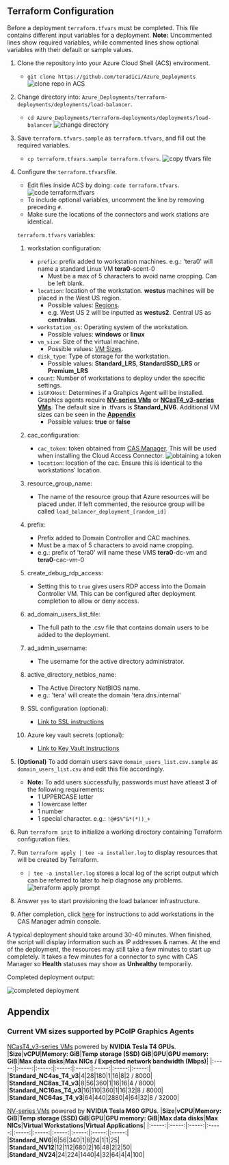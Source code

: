 ## Terraform Configuration

Before a deployment ```terraform.tfvars``` must be completed. This file contains different input variables for a deployment.
**Note:** Uncommented lines show required variables, while commented lines show optional variables with their default or sample values.

1. Clone the repository into your Azure Cloud Shell (ACS) environment. 
    -   ```git clone https://github.com/teradici/Azure_Deployments``` 
    ![clone repo in ACS](/terraform-deployments/docs/png/git-clone-repo.png)
2. Change directory into: ```Azure_Deployments/terraform-deployments/deployments/load-balancer```.
    - ```cd Azure_Deployments/terraform-deployments/deployments/load-balancer```
    ![change directory](/terraform-deployments/docs/png/acs-change-directory.png)
3. Save ```terraform.tfvars.sample``` as ```terraform.tfvars```, and fill out the required variables.
    - ```cp terraform.tfvars.sample terraform.tfvars```.
    ![copy tfvars file](/terraform-deployments/docs/png/copy-tfvars.png)
4. Configure the ```terraform.tfvars```file.
    - Edit files inside ACS by doing: ```code terraform.tfvars```.
    ![code terraform.tfvars](/terraform-deployments/docs/png/editing-tfvars.png)
    - To include optional variables, uncomment the line by removing preceding ```#```.
    - Make sure the locations of the connectors and work stations are identical.

    ```terraform.tfvars``` variables:

    1. workstation configuration:
        - ```prefix```: prefix added to workstation machines. e.g.: 'tera0' will name a standard Linux VM **tera0**-scent-0
            -   Must be a max of 5 characters to avoid name cropping. Can be left blank.
        - ```location```: location of the workstation. **westus** machines will be placed in the West US region. 
            -   Possible values: [Regions](https://azure.microsoft.com/en-us/global-infrastructure/geographies/). 
            -   e.g. West US 2 will be inputted as **westus2**. Central US as **centralus**.
        - ```workstation_os```: Operating system of the workstation.
            -   Possible values: **windows** or **linux**
        - ```vm_size```: Size of the virtual machine. 
            -   Possible values: [VM Sizes](https://docs.microsoft.com/en-us/azure/virtual-machines/sizes). 
        - ```disk_type```: Type of storage for the workstation. 
            -   Possible values: **Standard_LRS**, **StandardSSD_LRS** or **Premium_LRS**
        - ```count```: Number of workstations to deploy under the specific settings.
        - ```isGFXHost```: Determines if a Grahpics Agent will be installed. Graphics agents require [**NV-series VMs**](https://docs.microsoft.com/en-us/azure/virtual-machines/nv-series) or [**NCasT4_v3-series VMs**](https://docs.microsoft.com/en-us/azure/virtual-machines/nct4-v3-series). The default size in .tfvars is **Standard_NV6**. Additional VM sizes can be seen in the [**Appendix**](#appendix)
            -   Possible values: **true** or **false**

    2. cac_configuration:
        - ```cac_token```: token obtained from [CAS Manager](https://www.teradici.com/web-help/cas_manager/cloud_access_connector/cac_install/#2-obtaining-the-cloud-access-connector-token). This will be used when installing the Cloud Access Connector.
        ![obtaining a token](/terraform-deployments/docs/png/obtaining-cac-token.png)
        - ```location```: location of the cac. Ensure this is identical to the workstations' location.

    3. resource_group_name:
        -   The name of the resource group that Azure resources will be placed under. If left commented, the resource group will be called ```load_balancer_deployment_[random_id]```
    
    4. prefix:
        -   Prefix added to Domain Controller and CAC machines. 
        -   Must be a max of 5 characters to avoid name cropping.
        -   e.g.: prefix of 'tera0' will name these VMS **tera0**-dc-vm and **tera0**-cac-vm-0
    
    5. create_debug_rdp_access:
        -   Setting this to ```true``` gives users RDP access into the Domain Controller VM. This can be configured after deployment completion to allow or deny access. 

    6. ad_domain_users_list_file:
        - The full path to the .csv file that contains domain users to be added to the deployment. 

    7. ad_admin_username:
        - The username for the active directory administrator.

    8. active_directory_netbios_name:
        -   The Active Directory NetBIOS name. 
        -   e.g.: 'tera' will create the domain 'tera.dns.internal'
    
    9. SSL configuration (optional):
        -   [Link to SSL instructions](/terraform-deployments/docs/README-azure-load-balancer.md#5-optional-assigning-a-ssl-certificate)

    10. Azure key vault secrets (optional):
        -   [Link to Key Vault instructions](terraform-deployments/docs/README-azure-load-balancer.md#4-optional-storing-secrets-on-azure-key-vault)

5. **(Optional)** To add domain users save ```domain_users_list.csv.sample``` as ```domain_users_list.csv``` and edit this file accordingly.
    - **Note:** To add users successfully, passwords must have atleast **3** of the following requirements:
      - 1 UPPERCASE letter
      - 1 lowercase letter
      - 1 number
      - 1 special character. e.g.: ```!@#$%^&*(*))_+```
6. Run ```terraform init``` to initialize a working directory containing Terraform configuration files.
7. Run ```terraform apply | tee -a installer.log``` to display resources that will be created by Terraform. 
    - ```| tee -a installer.log``` stores a local log of the script output which can be referred to later to help diagnose any problems.
    ![terraform apply prompt](/terraform-deployments/docs/png/terraform-apply-prompt.png)
8. Answer ```yes``` to start provisioning the load balancer infrastructure. 
9. After completion, click [here](/terraform-deployments/docs/README-azure-load-balancer.md#7-adding-workstations-in-cas-manager) for instructions to add workstations in the CAS Manager admin console. 

A typical deployment should take around 30-40 minutes. When finished, the script will display information such as IP addresses & names. At the end of the deployment, the resources may still take a few minutes to start up completely. It takes a few minutes for a connector to sync with CAS Manager so **Health** statuses may show as **Unhealthy** temporarily. 

Completed deployment output:

![completed deployment](/terraform-deployments/docs/png/completed-deployment.png)

## Appendix
### Current VM sizes supported by PCoIP Graphics Agents

[NCasT4_v3-series VMs](https://docs.microsoft.com/en-us/azure/virtual-machines/nct4-v3-series) powered by **NVIDIA Tesla T4 GPUs**.
|**Size**|**vCPU**|**Memory: GiB**|**Temp storage (SSD) GiB**|**GPU**|**GPU memory: GiB**|**Max data disks**|**Max NICs / Expected network bandwidth (Mbps)**|
|:-----:|:-----:|:-----:|:-----:|:-----:|:-----:|:-----:|:-----:|
|**Standard_NC4as_T4_v3**|4|28|180|1|16|8|2 / 8000|
|**Standard_NC8as_T4_v3**|8|56|360|1|16|16|4 / 8000|
|**Standard_NC16as_T4_v3**|16|110|360|1|16|32|8 / 8000|
|**Standard_NC64as_T4_v3**|64|440|2880|4|64|32|8 / 32000|


[NV-series VMs](https://docs.microsoft.com/en-us/azure/virtual-machines/nv-series) powered by **NVIDIA Tesla M60 GPUs**.
|**Size**|**vCPU**|**Memory: GiB**|**Temp storage (SSD) GiB**|**GPU**|**GPU memory: GiB**|**Max data disks**|**Max NICs**|**Virtual Workstations**|**Virtual Applications**|
|:-----:|:-----:|:-----:|:-----:|:-----:|:-----:|:-----:|:-----:|:-----:|:-----:|
|**Standard_NV6**|6|56|340|1|8|24|1|1|25|
|**Standard_NV12**|12|112|680|2|16|48|2|2|50|
|**Standard_NV24**|24|224|1440|4|32|64|4|4|100|
